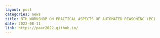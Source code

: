 ```yaml
---
layout: post
categories: news
title: 8TH WORKSHOP ON PRACTICAL ASPECTS OF AUTOMATED REASONING (PC)
date: 2022-08-11
link: https://paar2022.github.io/
---
```

